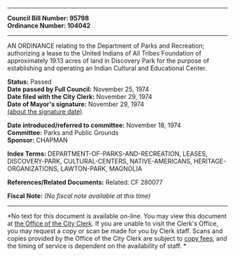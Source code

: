 * * * * *  
  
**Council Bill Number: [](#h0)[](#h2)95798**   
**Ordinance Number: 104042**  
  
* * * * *  
  
AN ORDINANCE relating to the Department of Parks and Recreation; authorizing a lease to the United Indians of All Tribes Foundation of approximately 19.13 acres of land in Discovery Park for the purpose of establishing and operating an Indian Cultural and Educational Center.  
  
**Status:** Passed   
**Date passed by Full Council:** November 25, 1974   
**Date filed with the City Clerk:** November 29, 1974   
**Date of Mayor's signature:** November 29, 1974   
[(about the signature date)](/~public/approvaldate.htm)   
  
  
**Date introduced/referred to committee:** November 18, 1974   
**Committee:** Parks and Public Grounds   
**Sponsor:** CHAPMAN   
  
**Index Terms:** DEPARTMENT-OF-PARKS-AND-RECREATION, LEASES, DISCOVERY-PARK, CULTURAL-CENTERS, NATIVE-AMERICANS, HERITAGE-ORGANIZATIONS, LAWTON-PARK, MAGNOLIA  
  
**References/Related Documents:** Related: CF 280077  
  
**Fiscal Note:** *(No fiscal note available at this time)*  
  
* * * * *  
  
*No text for this document is available on-line. You may view this document at [the Office of the City Clerk](http://www.seattle.gov/leg/clerk/contactUs.htm). If you are unable to visit the Clerk's Office, you may request a copy or scan be made for you by Clerk staff. Scans and copies provided by the Office of the City Clerk are subject to [copy fees](http://clerk.seattle.gov/~public/clerkfees.htm), and the timing of service is dependent on the availability of staff. *  
  
  
